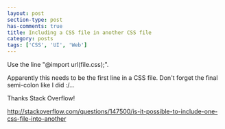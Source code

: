 ```yaml
---
layout: post
section-type: post
has-comments: true
title: Including a CSS file in another CSS file
category: posts
tags: ['CSS', 'UI', 'Web']
---
```


Use the line "@import url(file.css);".

Apparently this needs to be the first line in a CSS file. Don't forget the final semi-colon like I did :/...

Thanks Stack Overflow!

http://stackoverflow.com/questions/147500/is-it-possible-to-include-one-css-file-into-another